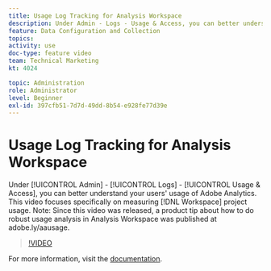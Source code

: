 ```yaml
---
title: Usage Log Tracking for Analysis Workspace
description: Under Admin - Logs - Usage & Access, you can better understand your users' usage of Adobe Analytics. This video focuses specifically on measuring Workspace project usage.
feature: Data Configuration and Collection
topics: 
activity: use
doc-type: feature video
team: Technical Marketing
kt: 4024

topic: Administration
role: Administrator
level: Beginner
exl-id: 397cfb51-7d7d-49dd-8b54-e928fe77d39e
---
```

# Usage Log Tracking for Analysis Workspace

Under [!UICONTROL Admin] - [!UICONTROL Logs] - [!UICONTROL Usage & Access], you can better understand your users' usage of Adobe Analytics. This video focuses specifically on measuring [!DNL Workspace] project usage. Note: Since this video was released, a product tip about how to do robust usage analysis in Analysis Workspace was published at adobe.ly/aausage.

>[!VIDEO](https://video.tv.adobe.com/v/29768/?quality=12)

For more information, visit the [documentation](https://docs.adobe.com/help/en/analytics/admin/admin-tools/logs.html).
